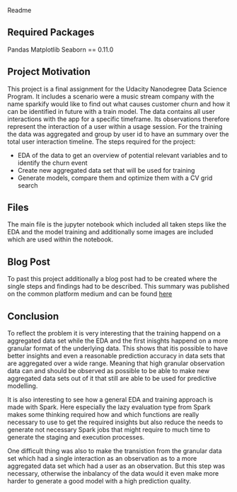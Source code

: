 Readme

## Required Packages
Pandas
Matplotlib
Seaborn == 0.11.0

## Project Motivation
This project is a final assignment for the Udacity Nanodegree Data Science Program. It includes a scenario were a music stream company with the name sparkify would like to find out what causes customer churn and how it can be identified in future with a train model. The data contains all user interactions with the app for a specific timeframe. Its observations therefore represent the interaction of a user within a usage session. For the training the data was aggregated and group by user id to have an summary over the total user interaction timeline. 
The steps required for the project:
-	EDA of the data to get an overview of potential relevant variables and to identify the churn event
-	Create new aggregated data set that will be used for training
-	Generate models, compare them and optimize them with a CV grid search

## Files
The main file is the jupyter notebook which included all taken steps like the EDA and the model training and additionally some images are included which are used within the notebook.

## Blog Post
To past this project additionally a blog post had to be created where the single steps and findings had to be described. This summary was published on the common platform medium and can be found [here](https://medium.com/@snagviko/prevent-your-customer-from-churning-by-in-depth-data-analysis-and-machine-learning-820e0587a3b8)

## Conclusion
To reflect the problem it is very interesting that the training happend on a aggregated data set while the EDA and the first inisghts happend on a more granular format of the underlying data. This shows that itis possible to have better insights and even a reasonable prediction accuracy in data sets that are aggregated over a wide range. Meaning that high granular observation data can and should be observed as possible to be able to make new aggregated data sets out of it that still are able to be used for predictive modelling.

It is also interesting to see how a general EDA and training approach is made with Spark. Here especially the lazy evaluation type from Spark makes some thinking required how and which functions are really necessary to use to get the required insights but also reduce the needs to generate not necessary Spark jobs that might require to much time to generate the staging and execution processes.

One difficult thing was also to make the transistion from the granular data set which had a single interaction as an observation as to a more aggregated data set which had a user as an observation. But this step was necessary, otherwise the inbalancy of the data would it even make more harder to generate a good model with a high prediction quality.
